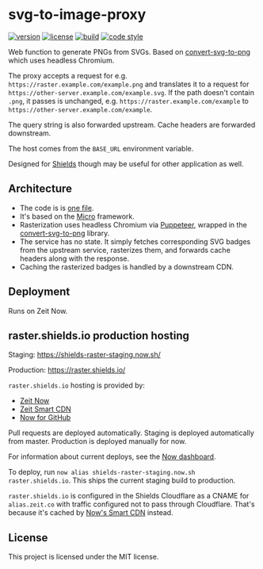 # svg-to-image-proxy

[![version](https://img.shields.io/npm/v/svg-to-image-proxy.svg?style=flat-square)][npm]
[![license](https://img.shields.io/npm/l/svg-to-image-proxy.svg?style=flat-square)][npm]
[![build](https://img.shields.io/circleci/project/github/badges/svg-to-image-proxy.svg?style=flat-square)][build]
[![code style](https://img.shields.io/badge/code_style-prettier-ff69b4.svg?style=flat-square)][prettier]

[npm]: https://npmjs.com/svg-to-image-proxy
[build]: https://circleci.com/gh/badges/svg-to-image-proxy/tree/master
[prettier]: https://prettier.io/

Web function to generate PNGs from SVGs. Based on [convert-svg-to-png][]
which uses headless Chromium.

The proxy accepts a request for e.g. `https://raster.example.com/example.png`
and translates it to a request for
`https://other-server.example.com/example.svg`. If the path doesn't contain
`.png`, it passes is unchanged, e.g. `https://raster.example.com/example` to
`https://other-server.example.com/example`.

The query string is also forwarded upstream. Cache headers are forwarded downstream.

The host comes from the `BASE_URL` environment variable.

Designed for [Shields][] though may be useful for other application as well.

[shields]: https://github.com/badges/shields
[convert-svg-to-png]: https://www.npmjs.com/package/convert-svg-to-png

## Architecture

- The code is is [one file][].
- It's based on the [Micro][] framework.
- Rasterization uses headless Chromium via [Puppeteer][], wrapped in the
  [convert-svg-to-png][] library.
- The service has no state. It simply fetches corresponding SVG badges from the
  upstream service, rasterizes them, and forwards cache headers along with the
  response.
- Caching the rasterized badges is handled by a downstream CDN.

[one file]: https://github.com/badges/svg-to-image-proxy/blob/master/rasterize.js
[micro]: https://github.com/zeit/micro
[puppeteer]: https://pptr.dev/

## Deployment

Runs on Zeit Now.

## raster.shields.io production hosting

Staging: https://shields-raster-staging.now.sh/

Production: https://raster.shields.io/

`raster.shields.io` hosting is provided by:

- [Zeit Now][zeit now]
- [Zeit Smart CDN][cdn]
- [Now for GitHub][]

Pull requests are deployed automatically. Staging is deployed automatically
from master. Production is deployed manually for now.

For information about current deploys, see the [Now dashboard][].

To deploy, run `now alias shields-raster-staging.now.sh raster.shields.io`.
This ships the current staging build to production.

`raster.shields.io` is configured in the Shields Cloudflare as a CNAME for
`alias.zeit.co` with traffic configured not to pass through Cloudflare. That's
because it's cached by [Now's Smart CDN][cdn] instead.

[zeit now]: https://zeit.co/now
[cdn]: https://zeit.co/smart-cdn
[now for github]: https://zeit.co/github
[now dashboard]: https://zeit.co/shields1/svg-to-image-proxy

## License

This project is licensed under the MIT license.
